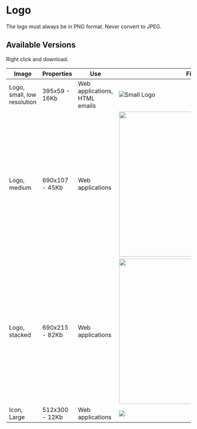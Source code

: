 # Logo

The logo must always be in PNG format. Never convert to JPEG.

## Available Versions

Right click and download.

| Image                       | Properties      | Use                                       | File                              |
| --------------------------- | --------------- | ----------------------------------------- | --------------------------------- |
| Logo, small, low resolution | 395x59 - 16Kb   | Web applications, HTML emails             | ![Small Logo][logo-small]         |
| Logo, medium                | 690x107 - 45Kb | Web applications                          | <img src="https://cloud.githubusercontent.com/assets/64749/18696466/b7d869c4-7ffc-11e6-9e59-468c5d301e93.png" width="395"> |
| Logo, stacked               | 690x215 - 82Kb  | Web applications                          | <img src="https://cloud.githubusercontent.com/assets/64749/18696452/9daecd72-7ffc-11e6-9c73-e25c4c251cf8.png" width="395">        |
| Icon, Large                 | 512x300 - 12Kb  | Web applications                          | <img src="https://cloud.githubusercontent.com/assets/64749/18696451/99eeb440-7ffc-11e6-8cab-905a8ea27fb6.png" with="395"> |




[logo-small]: https://cloud.githubusercontent.com/assets/64749/18695653/a607666a-7ff6-11e6-8c7d-e80d728a961e.png
